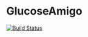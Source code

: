 GlucoseAmigo
===========
[![Build Status](https://travis-ci.org/banana-slugs-2014/GlucoseAmigo.svg?branch=master)](https://travis-ci.org/banana-slugs-2014/GlucoseAmigo)
